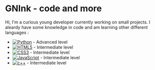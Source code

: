 # GNInk - code and more

Hi, I'm a curious young developer currently working on small projects.
I aleardy have some knowledge in code and am learning other different languages :
 - [![Python](https://img.shields.io/badge/python-3670A0?style=flat&logo=python&logoColor=ffdd54)](https://www.python.org/) - Advanced level
 - [![HTML5](https://img.shields.io/badge/html5-%23E34F26.svg?style=flat&logo=html5&logoColor=white)]() - Intermediate level
 - [![CSS3](https://img.shields.io/badge/css3-%231572B6.svg?style=flat&logo=css3&logoColor=white)]() - Intermediate level
 - [![JavaScript](https://img.shields.io/badge/javascript-%23323330.svg?style=flat&logo=javascript&logoColor=%23F7DF1E)]() - Intermediate level
 - [![c++](https://img.shields.io/badge/-C++-blue?logo=cplusplus)]() - Intermediate level
